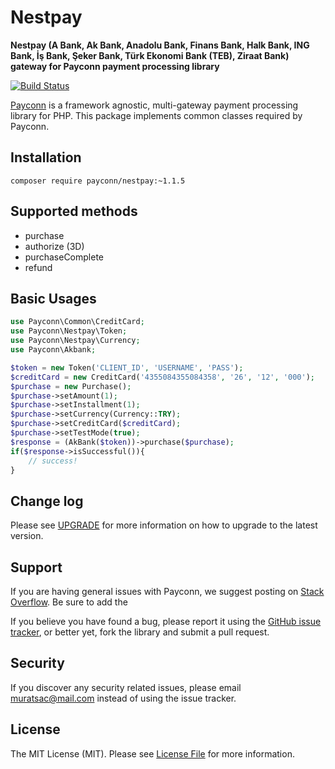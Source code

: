 # Nestpay

**Nestpay (A Bank, Ak Bank, Anadolu Bank, Finans Bank, Halk Bank, ING Bank, İş Bank, Şeker Bank, Türk Ekonomi Bank (TEB), Ziraat Bank) gateway for Payconn payment processing library**

[![Build Status](https://travis-ci.com/payconn/nestpay.svg?branch=master)](https://travis-ci.com/payconn/nestpay)

[Payconn](https://github.com/payconn/common) is a framework agnostic, multi-gateway payment
processing library for PHP. This package implements common classes required by Payconn.

## Installation

    composer require payconn/nestpay:~1.1.5

## Supported methods
* purchase
* authorize (3D)
* purchaseComplete
* refund

## Basic Usages

```php
use Payconn\Common\CreditCard;
use Payconn\Nestpay\Token;
use Payconn\Nestpay\Currency;
use Payconn\Akbank;

$token = new Token('CLIENT_ID', 'USERNAME', 'PASS');
$creditCard = new CreditCard('4355084355084358', '26', '12', '000');
$purchase = new Purchase();
$purchase->setAmount(1);
$purchase->setInstallment(1);
$purchase->setCurrency(Currency::TRY);
$purchase->setCreditCard($creditCard);
$purchase->setTestMode(true);
$response = (AkBank($token))->purchase($purchase);
if($response->isSuccessful()){
    // success!
}
```

## Change log

Please see [UPGRADE](UPGRADE.md) for more information on how to upgrade to the latest version.

## Support

If you are having general issues with Payconn, we suggest posting on
[Stack Overflow](http://stackoverflow.com/). Be sure to add the

If you believe you have found a bug, please report it using the [GitHub issue tracker](https://github.com/payconn/nestpay/issues),
or better yet, fork the library and submit a pull request.


## Security

If you discover any security related issues, please email muratsac@mail.com instead of using the issue tracker.


## License

The MIT License (MIT). Please see [License File](LICENSE.md) for more information.

